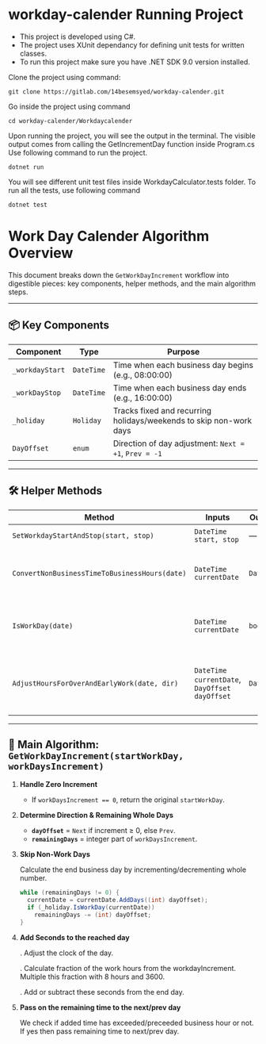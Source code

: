  # workday-calender Running Project

- This project is developed using C#.
- The project uses XUnit dependancy for defining unit tests for written classes.
- To run this project make sure you have .NET SDK 9.0 version installed.

Clone the project using command:

`git clone https://gitlab.com/14besemsyed/workday-calender.git`

Go inside the project using command

`cd workday-calender/Workdaycalender`

Upon running the project, you will see the output in the terminal. The visible output comes from calling the GetIncrementDay function inside Program.cs
Use following command to run the project.

`dotnet run`

You will see different unit test files inside WorkdayCalculator.tests folder. To run all the tests, use following command

`dotnet test`



# Work Day Calender Algorithm Overview

This document breaks down the `GetWorkDayIncrement` workflow into digestible pieces: key components, helper methods, and the main algorithm steps.

---

## 📦 Key Components

| Component               | Type                | Purpose                                                               |
|-------------------------|---------------------|-----------------------------------------------------------------------|
| `_workdayStart`         | `DateTime`          | Time when each business day begins (e.g., 08:00:00)                   |
| `_workDayStop`          | `DateTime`          | Time when each business day ends (e.g., 16:00:00)                     |
| `_holiday`              | `Holiday`           | Tracks fixed and recurring holidays/weekends to skip non-work days   |
| `DayOffset`             | `enum`              | Direction of day adjustment: `Next = +1`, `Prev = -1`                 |

---

## 🛠️ Helper Methods

| Method                                         | Inputs                        | Outputs              | Purpose                                                                 |
|-----------------------------------------------|-------------------------------|----------------------|-------------------------------------------------------------------------|
| `SetWorkdayStartAndStop(start, stop)`         | `DateTime start, stop`        | —                    | Configure business hours                                                |
| `ConvertNonBusinessTimeToBusinessHours(date)` | `DateTime currentDate`        | `DateTime`           | Clamp any time before/after business hours to the nearest boundary     |
| `IsWorkDay(date)`                             | `DateTime currentDate`        | `bool`               | Checks if the date is not a weekend/holiday (inside `Holiday` class)   |
| `AdjustHoursForOverAndEarlyWork(date, dir)`   | `DateTime currentDate`, `DayOffset dayOffset` | `DateTime` | Carries over extra seconds to next/prev workday, skipping holidays     |

---

## 🚀 Main Algorithm: `GetWorkDayIncrement(startWorkDay, workDaysIncrement)`

1. **Handle Zero Increment**  
   - If `workDaysIncrement == 0`, return the original `startWorkDay`.

2. **Determine Direction & Remaining Whole Days**  
   - **`dayOffset`** = `Next` if increment ≥ 0, else `Prev`.  
   - **`remainingDays`** = integer part of `workDaysIncrement`.  

3. **Skip Non-Work Days**  

    Calculate the end business day by incrementing/decrementing whole number.

   ```csharp
   while (remainingDays != 0) {
     currentDate = currentDate.AddDays((int) dayOffset);
     if (_holiday.IsWorkDay(currentDate))
       remainingDays -= (int) dayOffset;
   }
4. **Add Seconds to the reached day**

    . Adjust the clock of the day. 

    . Calculate fraction of the work hours from the  workdayIncrement. Multiple this fraction with 8 hours and  3600.

    . Add or subtract these seconds from the end day. 
  
5. **Pass on the remaining time to the next/prev day**  

   We check if added time has exceeded/preceeded business hour or not.
   If yes then pass remaining time to next/prev day.